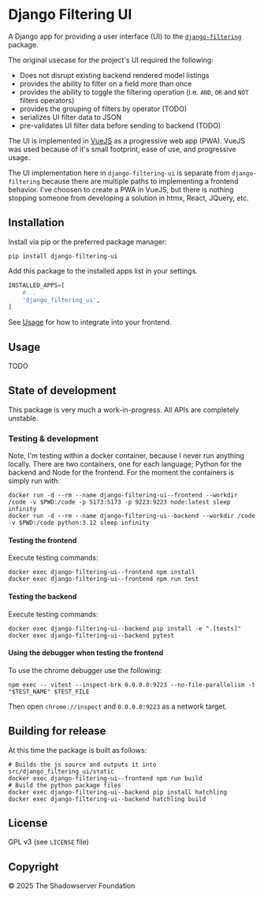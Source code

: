 # Django Filtering UI

A Django app for providing a user interface (UI) to the
[`django-filtering`](https://github.com/The-Shadowserver-Foundation/django-filtering)
package.

The original usecase for the project's UI required the following:

- Does not disrupt existing backend rendered model listings
- provides the ability to filter on a field more than once
- provides the ability to toggle the filtering operation
  (i.e. `AND`, `OR` and `NOT` filters operators)
- provides the grouping of filters by operator (TODO)
- serializes UI filter data to JSON
- pre-validates UI filter data before sending to backend (TODO)

The UI is implemented in [VueJS](vuejs.org) as a progressive web app (PWA).
VueJS was used because of it's small footprint, ease of use, and progressive usage.

The UI implementation here in `django-filtering-ui` is separate from `django-filtering`
because there are multiple paths to implementing a frontend behavior.
I've choosen to create a PWA in VueJS,
but there is nothing stopping someone from developing a solution in htmx, React, JQuery, etc.

## Installation

Install via pip or the preferred package manager:

    pip install django-filtering-ui

Add this package to the installed apps list in your settings.
```py
INSTALLED_APPS=[
    #...
    'django_filtering_ui',
]
```

See [Usage](#usage) for how to integrate into your frontend.

## Usage

TODO

## State of development

This package is very much a work-in-progress. All APIs are completely unstable.

### Testing & development

Note, I'm testing within a docker container, because I never run anything locally.
There are two containers, one for each language; Python for the backend and Node for the frontend.
For the moment the containers is simply run with:

    docker run -d --rm --name django-filtering-ui--frontend --workdir /code -v $PWD:/code -p 5173:5173 -p 9223:9223 node:latest sleep infinity
    docker run -d --rm --name django-filtering-ui--backend --workdir /code -v $PWD:/code python:3.12 sleep infinity

#### Testing the frontend

Execute testing commands:

    docker exec django-filtering-ui--frontend npm install
    docker exec django-filtering-ui--frontend npm run test

#### Testing the backend

Execute testing commands:

    docker exec django-filtering-ui--backend pip install -e ".[tests]"
    docker exec django-filtering-ui--backend pytest

#### Using the debugger when testing the frontend

To use the chrome debugger use the following:

    npm exec -- vitest --inspect-brk 0.0.0.0:9223 --no-file-parallelism -t "$TEST_NAME" $TEST_FILE

Then open `chrome://inspect` and `0.0.0.0:9223` as a network target.

## Building for release

<!-- TODO: Investigate hatchling build hooks to build js src during py pkg build. -->

At this time the package is built as follows:

    # Builds the js source and outputs it into src/django_filtering_ui/static
    docker exec django-filtering-ui--frontend npm run build
    # Build the python package files
    docker exec django-filtering-ui--backend pip install hatchling
    docker exec django-filtering-ui--backend hatchling build

## License

GPL v3 (see `LICENSE` file)


## Copyright

© 2025 The Shadowserver Foundation
